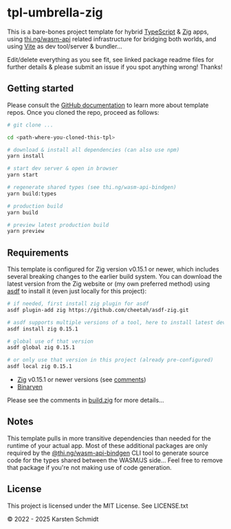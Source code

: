 # tpl-umbrella-zig

This is a bare-bones project template for hybrid
[TypeScript](https://www.typescriptlang.org/) & [Zig](https://ziglang.org) apps,
using
[thi.ng/wasm-api](https://github.com/thi-ng/umbrella/tree/develop/packages/wasm-api)
related infrastructure for bridging both worlds, and using
[Vite](https://vitejs.dev/) as dev tool/server & bundler...

Edit/delete everything as you see fit, see linked package readme files for
further details & please submit an issue if you spot anything wrong! Thanks!

## Getting started

Please consult the [GitHub
documentation](https://docs.github.com/en/repositories/creating-and-managing-repositories/creating-a-repository-from-a-template)
to learn more about template repos. Once you cloned the repo, proceed as
follows:

```bash
# git clone ...

cd <path-where-you-cloned-this-tpl>

# download & install all dependencies (can also use npm)
yarn install

# start dev server & open in browser
yarn start

# regenerate shared types (see thi.ng/wasm-api-bindgen)
yarn build:types

# production build
yarn build

# preview latest production build
yarn preview
```

## Requirements

This template is configured for Zig version v0.15.1 or newer, which includes
several breaking changes to the earlier build system. You can download the
latest version from the Zig website or (my own preferred method) using
[asdf](https://asdf-vm.com/) to install it (even just locally for this project):

```bash
# if needed, first install zig plugin for asdf
asdf plugin-add zig https://github.com/cheetah/asdf-zig.git

# asdf supports multiple versions of a tool, here to install latest dev version
asdf install zig 0.15.1

# global use of that version
asdf global zig 0.15.1

# or only use that version in this project (already pre-configured)
asdf local zig 0.15.1
```

-   [Zig](https://ziglang.org) v0.15.1 or newer versions (see
    [comments](https://github.com/thi-ng/umbrella/blob/develop/packages/wasm-api/README.md#using-the-zig-build-system))
-   [Binaryen](https://github.com/WebAssembly/binaryen)

Please see the comments in
[build.zig](https://github.com/thi-ng/tpl-umbrella-zig/blob/main/build.zig) for
more details...

## Notes

This template pulls in more transitive dependencies than needed for the runtime
of your actual app. Most of these additional packages are only required by the
[@thi.ng/wasm-api-bindgen](https://github.com/thi-ng/umbrella/tree/develop/packages/wasm-api-bindgen)
CLI tool to generate source code for the types shared between the WASM/JS
side... Feel free to remove that package if you're not making use of code
generation.

## License

This project is licensed under the MIT License. See LICENSE.txt

&copy; 2022 - 2025 Karsten Schmidt
